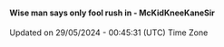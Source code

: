 #### Wise man says only fool rush in - McKidKneeKaneSir
Updated on 29/05/2024 - 00:45:31 (UTC) Time Zone
